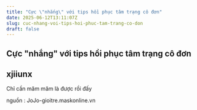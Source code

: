 ```yaml
---
title: "Cực \"nhắng\" với tips hồi phục tâm trạng cô đơn"
date: 2025-06-12T13:11:07Z
slug: cuc-nhang-voi-tips-hoi-phuc-tam-trang-co-don
draft: false
---
```


## Cực "nhắng" với tips hồi phục tâm trạng cô đơn

## xjiiunx

Chỉ cần măm măm là được rồi đấy


nguồn : JoJo-gioitre.maskonline.vn